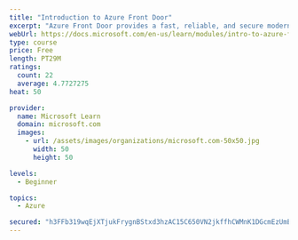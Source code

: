 ```yaml
---
title: "Introduction to Azure Front Door"
excerpt: "Azure Front Door provides a fast, reliable, and secure modern cloud content delivery network, integrated with intelligent threat protection."
webUrl: https://docs.microsoft.com/en-us/learn/modules/intro-to-azure-front-door/
type: course
price: Free
length: PT29M
ratings:
  count: 22
  average: 4.7727275
heat: 50

provider:
  name: Microsoft Learn
  domain: microsoft.com
  images:
    - url: /assets/images/organizations/microsoft.com-50x50.jpg
      width: 50
      height: 50

levels:
  - Beginner

topics:
  - Azure

secured: "h3FFb319wqEjXTjukFrygnBStxd3hzAC15C650VN2jkffhCWMnK1DGcmEzUmEzzfZs7OTEDPADYUug33fQiFFcTGx2/QVe+HJDQ6CSn1gOcaoYtwB5L6jhykfy4Vun6XXMs1rtVSCh/xrjcUWKhIxBUuNrz2RoclCrMvnCJPuboddPlPetMiDwtPSmFhC0e30bO/acnBRavlnMnVP820v5MwbFYUgVyzJijrFeTYIZesHk50dG8rEzA5JYaZ05Dt9fQ+oCki9o5b/8wjDwbEAJE0OJE6guwNH6gCfPyiyUKOUChFiaZhKB55mPr0fXE8kJgBWcjXbhqLk5pbz4RQsTNOdSWCzOlQWugyuDlO+0EU+fzrZFR8qf04PD+IyueKZ0viSXHSMIRkqOv7zi4O3Fn4fcEu0RfMEvi7ff2M8T4=;Gi+v64wQt9JUlo6LKXtcug=="
---
```


